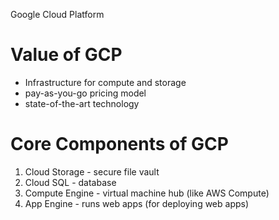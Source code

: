 Google Cloud Platform
# Value of GCP
- Infrastructure for compute and storage
- pay-as-you-go pricing model
- state-of-the-art technology
# Core Components of GCP
1. Cloud Storage - secure file vault 
2. Cloud SQL - database
3. Compute Engine - virtual machine hub (like AWS Compute)
4. App Engine - runs web apps (for deploying web apps)